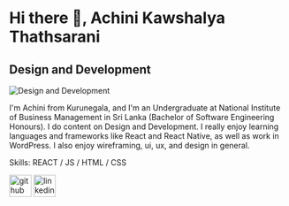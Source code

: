 # Hi there 👋, Achini Kawshalya Thathsarani
## Design and Development
![Design and Development](https://arturssmirnovs.github.io/github-profile-readme-generator/images/banner.png)

I'm Achini from Kurunegala, and I'm an Undergraduate at National Institute of Business Management in Sri Lanka (Bachelor of Software Engineering Honours). I do content on Design and Development. I really enjoy learning languages and frameworks like React and React Native, as well as work in WordPress. I also enjoy wireframing, ui, ux, and design in general.

Skills: REACT / JS / HTML / CSS

[<img src='https://cdn.jsdelivr.net/npm/simple-icons@3.0.1/icons/github.svg' alt='github' height='40'>](https://github.com/Achinit99)  [<img src='https://cdn.jsdelivr.net/npm/simple-icons@3.0.1/icons/linkedin.svg' alt='linkedin' height='40'>](https://www.linkedin.com/in/Achinit99/) 


